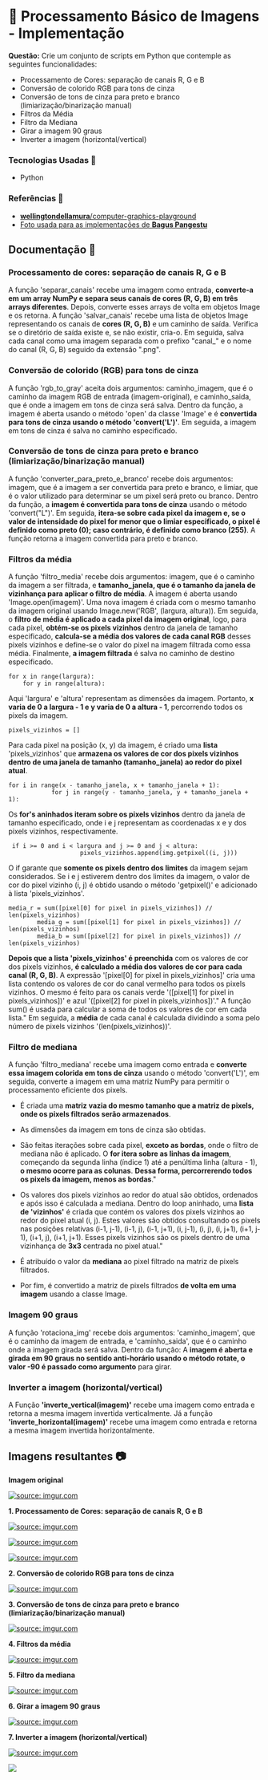 # 📌 Processamento Básico de Imagens - Implementação 

**Questão:** 
Crie um conjunto de scripts em Python que contemple as seguintes funcionalidades:

- Processamento de Cores:  separação de canais R, G e B
- Conversão de colorido RGB para tons de cinza
- Conversão de tons de cinza para preto e branco (limiarização/binarização manual)
- Filtros da Média
- Filtro da Mediana
- Girar a imagem 90 graus
- Inverter a imagem (horizontal/vertical)



### Tecnologias Usadas 🔧

- Python

### Referências 🔗

- [**wellingtondellamura**/computer-graphics-playground](https://github.com/wellingtondellamura/computer-graphics-playground)
- [Foto usada para as implementações de **Bagus Pangestu**](https://www.pexels.com/pt-br/foto/fotografia-de-close-up-da-arvore-de-cerejeira-1440476/)
## Documentação 📑

### **Processamento de cores: separação de canais R, G e B**

A função 'separar_canais' recebe uma imagem como entrada, **converte-a em um array NumPy e separa seus canais de cores (R, G, B) em três arrays diferentes**. Depois, converte esses arrays de volta em objetos Image e os retorna. A função 'salvar_canais' recebe uma lista de objetos Image representando os canais de **cores (R, G, B)** e um caminho de saída. Verifica se o diretório de saída existe e, se não existir, cria-o. Em seguida, salva cada canal como uma imagem separada com o prefixo "canal_" e o nome do canal (R, G, B) seguido da extensão ".png".

### **Conversão de colorido (RGB) para tons de cinza**

A função 'rgb_to_gray' aceita dois argumentos: caminho_imagem, que é o caminho da imagem RGB de entrada (imagem-original), e caminho_saida, que é onde a imagem em tons de cinza será salva. Dentro da função, a imagem é aberta usando o método 'open' da classe 'Image' e é **convertida para tons de cinza usando o método 'convert('L')'**. Em seguida, a imagem em tons de cinza é salva no caminho especificado.

### **Conversão de tons de cinza para preto e branco (limiarização/binarização manual)**

A função 'converter_para_preto_e_branco' recebe dois argumentos: imagem, que é a imagem a ser convertida para preto e branco, e limiar, que é o valor utilizado para determinar se um pixel será preto ou branco. Dentro da função, a **imagem é convertida para tons de cinza** usando o método 'convert("L")'. Em seguida, **itera-se sobre cada pixel da imagem e, se o valor de intensidade do pixel for menor que o limiar especificado, o pixel é definido como preto (0); caso contrário, é definido como branco (255)**. A função retorna a imagem convertida para preto e branco.

### **Filtros da média**

A função 'filtro_media' recebe dois argumentos: imagem, que é o caminho da imagem a ser filtrada, e **tamanho_janela, que é o tamanho da janela de vizinhança para aplicar o filtro de média**. A imagem é aberta usando 'Image.open(imagem)'. Uma nova imagem é criada com o mesmo tamanho da imagem original usando Image.new('RGB', (largura, altura)). Em seguida, o **filtro de média é aplicado a cada pixel da imagem original**, logo, para cada pixel, **obtém-se os pixels vizinhos** dentro da janela de tamanho especificado, **calcula-se a média dos valores de cada canal RGB** desses pixels vizinhos e define-se o valor do pixel na imagem filtrada como essa média. Finalmente, **a imagem filtrada** é salva no caminho de destino especificado.

```
for x in range(largura):
    for y in range(altura):
```

Aqui 'largura' e 'altura' representam as dimensões da imagem. Portanto, **x varia de 0 a largura - 1 e y varia de 0 a altura - 1**, percorrendo todos os pixels da imagem.

```
pixels_vizinhos = []
```

Para cada pixel na posição (x, y) da imagem, é criado uma **lista** 'pixels_vizinhos' que **armazena os valores de cor dos pixels vizinhos dentro de uma janela de tamanho (tamanho_janela) ao redor do pixel atual**.

```
for i in range(x - tamanho_janela, x + tamanho_janela + 1):
            for j in range(y - tamanho_janela, y + tamanho_janela + 1):
```

Os **for's aninhados iteram sobre os pixels vizinhos** dentro da janela de tamanho especificado, onde i e j representam as coordenadas x e y dos pixels vizinhos, respectivamente.

```
 if i >= 0 and i < largura and j >= 0 and j < altura:
                    pixels_vizinhos.append(img.getpixel((i, j)))

```

O if garante que **somente os pixels dentro dos limites** da imagem sejam considerados. Se i e j estiverem dentro dos limites da imagem, o valor de cor do pixel vizinho (i, j) é obtido usando o método 'getpixel()' e adicionado à lista 'pixels_vizinhos'.

```
media_r = sum([pixel[0] for pixel in pixels_vizinhos]) // len(pixels_vizinhos)
        media_g = sum([pixel[1] for pixel in pixels_vizinhos]) // len(pixels_vizinhos)
        media_b = sum([pixel[2] for pixel in pixels_vizinhos]) // len(pixels_vizinhos)
```

**Depois que a lista 'pixels_vizinhos' é preenchida** com os valores de cor dos pixels vizinhos, **é calculado a média dos valores de cor para cada canal (R, G, B)**.
A expressão '[pixel[0] for pixel in pixels_vizinhos]' cria uma lista contendo os valores de cor do canal vermelho para todos os pixels vizinhos. O mesmo é feito para os canais verde '([pixel[1] for pixel in pixels_vizinhos])' e azul '([pixel[2] for pixel in pixels_vizinhos])'."
A função sum() é usada para calcular a soma de todos os valores de cor em cada lista."
Em seguida, a **média** de cada canal é calculada dividindo a soma pelo número de pixels vizinhos '(len(pixels_vizinhos))'.

### **Filtro de mediana**

A função 'filtro_mediana' recebe uma imagem como entrada e **converte essa imagem colorida em tons de cinza** usando o método 'convert('L')', em seguida, converte a imagem em uma matriz NumPy para permitir o processamento eficiente dos pixels. 

* É criada uma **matriz vazia do mesmo tamanho que a matriz de pixels, onde os pixels filtrados serão armazenados**.
* As dimensões da imagem em tons de cinza são obtidas.
* São feitas iterações sobre cada pixel, **exceto as bordas**, onde o filtro de mediana não é aplicado. O **for itera sobre as linhas da imagem**, começando da segunda linha (índice 1) até a penúltima linha (altura - 1), **o mesmo ocorre para as colunas**. **Dessa forma, percorrerendo todos os pixels da imagem, menos as bordas**."

* Os valores dos pixels vizinhos ao redor do atual são obtidos, ordenados e após isso é calculada a mediana. Dentro do loop aninhado, uma **lista de 'vizinhos'** é criada que contém os valores dos pixels vizinhos ao redor do pixel atual (i, j). Estes valores são obtidos consultando os pixels nas posições relativas (i-1, j-1), (i-1, j), (i-1, j+1), (i, j-1), (i, j), (i, j+1), (i+1, j-1), (i+1, j), (i+1, j+1). Esses pixels vizinhos são os pixels dentro de uma vizinhança de **3x3** centrada no pixel atual."

* É atribuído o valor da **mediana** ao pixel filtrado na matriz de pixels filtrados.
* Por fim, é convertido a matriz de pixels filtrados **de volta em uma imagem** usando a classe Image.

### **Imagem 90 graus**

A função 'rotaciona_img' recebe dois argumentos: 'caminho_imagem', que é o caminho da imagem de entrada, e 'caminho_saida', que é o caminho onde a imagem girada será salva. Dentro da função: A **imagem é aberta e girada em 90 graus no sentido anti-horário usando o método rotate, o valor -90 é passado como argumento** para girar.

### **Inverter a imagem (horizontal/vertical)**

A Função **'inverte_vertical(imagem)'** recebe uma imagem como entrada e retorna a mesma imagem invertida verticalmente.
Já a função **'inverte_horizontal(imagem)'** recebe uma imagem como entrada e retorna a mesma imagem invertida horizontalmente.
## Imagens resultantes 📷

__Imagem original__

<a href="https://i.imgur.com/Rz5EJKL.jpg"><img src="https://i.imgur.com/Rz5EJKL.jpg" title="source: imgur.com" /></a>

__1. Processamento de Cores:  separação de canais R, G e B__


<a href="https://i.imgur.com/r25fiZh.png"><img src="https://i.imgur.com/r25fiZh.png" title="source: imgur.com" /></a>


<a href="https://i.imgur.com/fLre6CQ.png"><img src="https://i.imgur.com/fLre6CQ.png" title="source: imgur.com" /></a>


<a href="https://i.imgur.com/uZmDhnj.png"><img src="https://i.imgur.com/uZmDhnj.png" title="source: imgur.com" /></a>

__2. Conversão de colorido RGB para tons de cinza__

<a href="https://i.imgur.com/aqjE3hs.jpg"><img src="https://i.imgur.com/aqjE3hs.jpg" title="source: imgur.com" /></a>

__3. Conversão de tons de cinza para preto e branco (limiarização/binarização manual)__

<a href="https://i.imgur.com/rXpgWYB.jpg"><img src="https://i.imgur.com/rXpgWYB.jpg" title="source: imgur.com" /></a>

__4. Filtros da média__ 

<a href="https://i.imgur.com/bcpx1RY.jpg"><img src="https://i.imgur.com/bcpx1RY.jpg" title="source: imgur.com" /></a>


__5. Filtro da mediana__

<a href="https://i.imgur.com/SRvWW6e.jpg"><img src="https://i.imgur.com/SRvWW6e.jpg" title="source: imgur.com" /></a>

__6. Girar a imagem 90 graus__

<a href="https://i.imgur.com/PpdUNvI.jpg"><img src="https://i.imgur.com/PpdUNvI.jpg" title="source: imgur.com" /></a>

__7. Inverter a imagem (horizontal/vertical)__

<a href="https://i.imgur.com/CyLbVJx.jpg"><img src="https://i.imgur.com/CyLbVJx.jpg" title="source: imgur.com" /></a>

<a href="https://i.imgur.com/koJi5b0.jpg"><img src="https://i.imgur.com/koJi5b0.jpg" /></a>